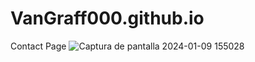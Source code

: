 # VanGraff000.github.io
Contact Page
![Captura de pantalla 2024-01-09 155028](https://github.com/VanGraff000/Contact-Page/assets/129126536/38dc39e5-1f63-4976-8663-75131c4eef13)
